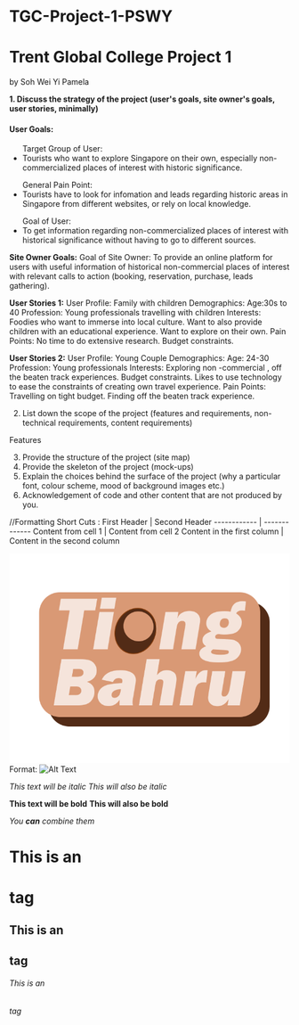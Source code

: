# TGC-Project-1-PSWY
<h1>Trent Global College Project 1</h1> 
by Soh Wei Yi Pamela 

**1. Discuss the strategy of the project (user's goals, site owner's goals, user stories, minimally)**
<h4>User Goals:</h4>
<ul>Target Group of User:
<li>Tourists who want to explore Singapore on their own, especially non-commercialized places of interest with historic significance.</li>
</ul>
<ul>General Pain Point: 
<li>Tourists have to look for infomation and leads regarding historic areas in Singapore from different websites, or rely on local knowledge.</li>
</ul>
<ul>Goal of User: 
<li>To get information regarding non-commercialized places of interest with historical significance without having to go to different sources. </li>
</ul>

**Site Owner Goals:**
Goal of Site Owner: To provide an online platform for users with useful information of historical non-commercial places of interest 
with relevant calls to action (booking, reservation, purchase, leads gathering).

**User Stories 1:**
User Profile: 
Family with children 
Demographics: 
Age:30s to 40
Profession: Young professionals travelling with children
Interests: 
Foodies who want to immerse into local culture. Want to also provide children with an educational experience. 
Want to explore on their own. 
Pain Points: 
No time to do extensive research. Budget constraints. 

**User Stories 2:** 
User Profile:
Young Couple 
Demographics:
Age: 24-30 
Profession:
Young professionals
Interests: 
Exploring non -commercial , off the beaten track experiences. Budget constraints. 
Likes to use technology to ease the constraints of creating own travel experience. 
Pain Points: 
Travelling on tight budget. Finding  off the beaten track experience. 


2. List down the scope of the project (features and requirements, non-technical requirements, content requirements) 

Features 

3. Provide the structure of the project (site map) 
4. Provide the skeleton of the project (mock-ups) 
5. Explain the choices behind the surface of the project (why a particular font, colour scheme, mood of background images etc.) 
6. Acknowledgement of code and other content that are not produced by you. 


//Formatting Short Cuts :
First Header | Second Header
------------ | -------------
Content from cell 1 | Content from cell 2
Content in the first column | Content in the second column

![GitHub Logo](/images/logo.png)
Format: ![Alt Text](url)

*This text will be italic*
_This will also be italic_

**This text will be bold**
__This will also be bold__

_You **can** combine them_

# This is an <h1> tag
## This is an <h2> tag
###### This is an <h6> tag

